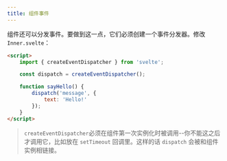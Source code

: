 ```yaml
---
title: 组件事件
---
```


组件还可以分发事件。要做到这一点，它们必须创建一个事件分发器。修改 `Inner.svelte`：

```html
<script>
	import { createEventDispatcher } from 'svelte';

	const dispatch = createEventDispatcher();

	function sayHello() {
		dispatch('message', {
			text: 'Hello!'
		});
	}
</script>
```

> `createEventDispatcher`必须在组件第一次实例化时被调用--你不能这之后才调用它，比如放在 `setTimeout` 回调里。这样的话 `dispatch` 会被和组件实例相链接。